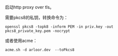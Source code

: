 启动http proxy over tls。

需要pkcs8的私钥，转换命令为：

```shell
openssl pkcs8 -topk8 -inform PEM -in priv.key -out pkcs8_private_key.pem -nocrypt
```

或者使用acme：

```shell
acme.sh -d arloor.dev  --toPkcs8
```